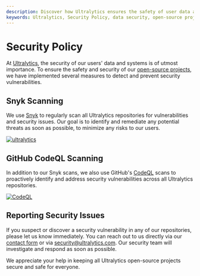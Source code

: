 ```yaml
---
description: Discover how Ultralytics ensures the safety of user data and systems. Check out the measures we have implemented, including Snyk and GitHub CodeQL Scanning.
keywords: Ultralytics, Security Policy, data security, open-source projects, Snyk scanning, CodeQL scanning, vulnerability detection, threat prevention
---
```


# Security Policy

At [Ultralytics](https://ultralytics.com), the security of our users' data and systems is of utmost importance. To ensure the safety and security of our [open-source projects](https://github.com/ultralytics), we have implemented several measures to detect and prevent security vulnerabilities.

## Snyk Scanning

We use [Snyk](https://snyk.io/advisor/python/ultralytics) to regularly scan all Ultralytics repositories for vulnerabilities and security issues. Our goal is to identify and remediate any potential threats as soon as possible, to minimize any risks to our users.

[![ultralytics](https://snyk.io/advisor/python/ultralytics/badge.svg)](https://snyk.io/advisor/python/ultralytics)

## GitHub CodeQL Scanning

In addition to our Snyk scans, we also use GitHub's [CodeQL](https://docs.github.com/en/code-security/code-scanning/automatically-scanning-your-code-for-vulnerabilities-and-errors/about-code-scanning-with-codeql) scans to proactively identify and address security vulnerabilities across all Ultralytics repositories.

[![CodeQL](https://github.com/ultralytics/ultralytics/actions/workflows/codeql.yaml/badge.svg)](https://github.com/ultralytics/ultralytics/actions/workflows/codeql.yaml)

## Reporting Security Issues

If you suspect or discover a security vulnerability in any of our repositories, please let us know immediately. You can reach out to us directly via our [contact form](https://ultralytics.com/contact) or via [security@ultralytics.com](mailto:security@ultralytics.com). Our security team will investigate and respond as soon as possible.

We appreciate your help in keeping all Ultralytics open-source projects secure and safe for everyone.